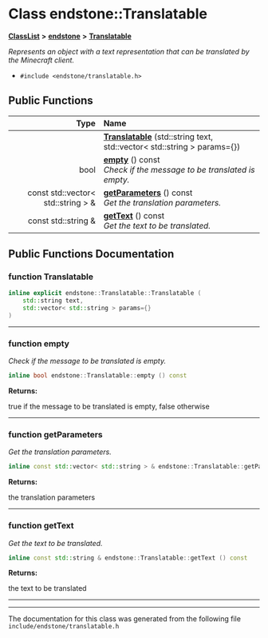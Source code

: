 

# Class endstone::Translatable



[**ClassList**](annotated.md) **>** [**endstone**](namespaceendstone.md) **>** [**Translatable**](classendstone_1_1Translatable.md)



_Represents an object with a text representation that can be translated by the Minecraft client._ 

* `#include <endstone/translatable.h>`





































## Public Functions

| Type | Name |
| ---: | :--- |
|   | [**Translatable**](#function-translatable) (std::string text, std::vector&lt; std::string &gt; params={}) <br> |
|  bool | [**empty**](#function-empty) () const<br>_Check if the message to be translated is empty._  |
|  const std::vector&lt; std::string &gt; & | [**getParameters**](#function-getparameters) () const<br>_Get the translation parameters._  |
|  const std::string & | [**getText**](#function-gettext) () const<br>_Get the text to be translated._  |




























## Public Functions Documentation




### function Translatable 

```C++
inline explicit endstone::Translatable::Translatable (
    std::string text,
    std::vector< std::string > params={}
) 
```




<hr>



### function empty 

_Check if the message to be translated is empty._ 
```C++
inline bool endstone::Translatable::empty () const
```





**Returns:**

true if the message to be translated is empty, false otherwise 





        

<hr>



### function getParameters 

_Get the translation parameters._ 
```C++
inline const std::vector< std::string > & endstone::Translatable::getParameters () const
```





**Returns:**

the translation parameters 





        

<hr>



### function getText 

_Get the text to be translated._ 
```C++
inline const std::string & endstone::Translatable::getText () const
```





**Returns:**

the text to be translated 





        

<hr>

------------------------------
The documentation for this class was generated from the following file `include/endstone/translatable.h`

